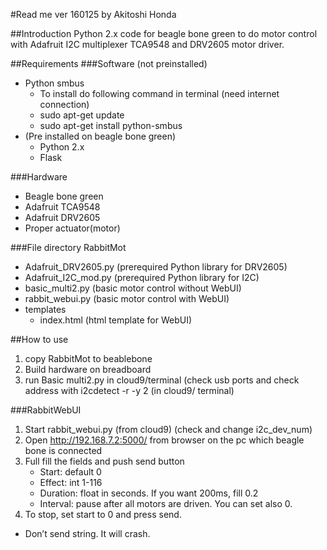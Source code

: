 #Read me 
ver 160125 by Akitoshi Honda

##Introduction
Python 2.x code for beagle bone green to do motor control with Adafruit I2C multiplexer TCA9548 and DRV2605 motor driver.


##Requirements
###Software (not preinstalled)
* Python smbus
	* To install do following command in terminal (need internet connection)
	* sudo apt-get update
	* sudo apt-get install python-smbus
* (Pre installed on beagle bone green)
	* Python 2.x
	* Flask

###Hardware
- Beagle bone green
- Adafruit TCA9548
- Adafruit DRV2605
- Proper actuator(motor)

###File directory
RabbitMot
* Adafruit_DRV2605.py (prerequired Python library for DRV2605)
* Adafruit_I2C_mod.py (prerequired Python library for I2C)
* basic_multi2.py (basic motor control without WebUI)
* rabbit_webui.py (basic motor control with WebUI)
* templates
	* index.html (html template for WebUI)

##How to use

1. copy RabbitMot to beablebone
2. Build hardware on breadboard 
3. run Basic multi2.py in cloud9/terminal (check usb ports and check address with i2cdetect -r -y 2 (in cloud9/ terminal)


###RabbitWebUI

1. Start rabbit_webui.py (from cloud9) (check and change i2c_dev_num) 
2. Open http://192.168.7.2:5000/ from browser on the pc which beagle bone is connected
3. Full fill the fields and push send button
	- Start: default 0
	- Effect: int 1-116
	- Duration: float in seconds. If you want 200ms, fill 0.2
	- Interval: pause after all motors are driven. You can set also 0. 
4. To stop, set start to 0 and press send.
- Don’t send string. It will crash.




